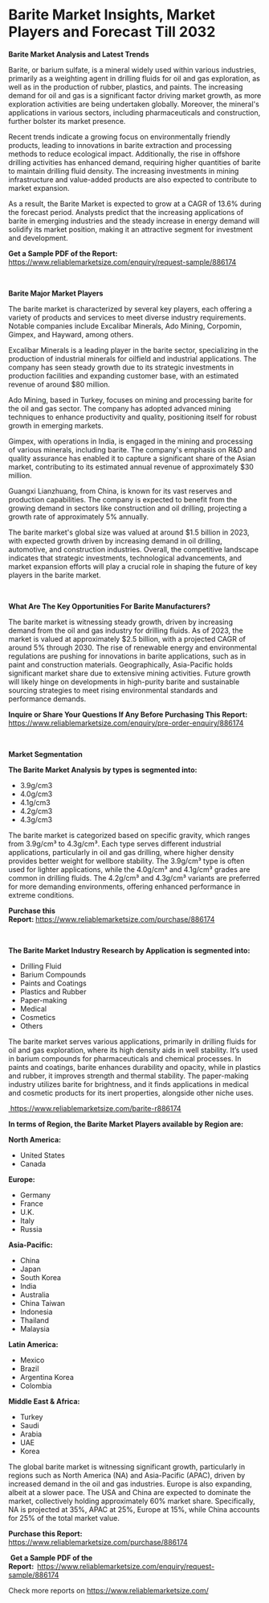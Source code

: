 <p><h1>Barite Market Insights, Market Players and Forecast Till 2032</h1></p><p><strong>Barite Market Analysis and Latest Trends</strong></p>
<p><p>Barite, or barium sulfate, is a mineral widely used within various industries, primarily as a weighting agent in drilling fluids for oil and gas exploration, as well as in the production of rubber, plastics, and paints. The increasing demand for oil and gas is a significant factor driving market growth, as more exploration activities are being undertaken globally. Moreover, the mineral's applications in various sectors, including pharmaceuticals and construction, further bolster its market presence.</p><p>Recent trends indicate a growing focus on environmentally friendly products, leading to innovations in barite extraction and processing methods to reduce ecological impact. Additionally, the rise in offshore drilling activities has enhanced demand, requiring higher quantities of barite to maintain drilling fluid density. The increasing investments in mining infrastructure and value-added products are also expected to contribute to market expansion.</p><p>As a result, the Barite Market is expected to grow at a CAGR of 13.6% during the forecast period. Analysts predict that the increasing applications of barite in emerging industries and the steady increase in energy demand will solidify its market position, making it an attractive segment for investment and development.</p></p>
<p><strong>Get a Sample PDF of the Report:&nbsp;</strong> <a href="https://www.reliablemarketsize.com/enquiry/request-sample/886174?utm_campaign=2274&utm_medium=2&utm_source=Github&utm_content=ia&utm_term=30012025&utm_id=barite">https://www.reliablemarketsize.com/enquiry/request-sample/886174</a></p>
<p>&nbsp;</p>
<p><strong>Barite Major Market Players</strong></p>
<p><p>The barite market is characterized by several key players, each offering a variety of products and services to meet diverse industry requirements. Notable companies include Excalibar Minerals, Ado Mining, Corpomin, Gimpex, and Hayward, among others. </p><p>Excalibar Minerals is a leading player in the barite sector, specializing in the production of industrial minerals for oilfield and industrial applications. The company has seen steady growth due to its strategic investments in production facilities and expanding customer base, with an estimated revenue of around $80 million.</p><p>Ado Mining, based in Turkey, focuses on mining and processing barite for the oil and gas sector. The company has adopted advanced mining techniques to enhance productivity and quality, positioning itself for robust growth in emerging markets. </p><p>Gimpex, with operations in India, is engaged in the mining and processing of various minerals, including barite. The company's emphasis on R&D and quality assurance has enabled it to capture a significant share of the Asian market, contributing to its estimated annual revenue of approximately $30 million.</p><p>Guangxi Lianzhuang, from China, is known for its vast reserves and production capabilities. The company is expected to benefit from the growing demand in sectors like construction and oil drilling, projecting a growth rate of approximately 5% annually.</p><p>The barite market's global size was valued at around $1.5 billion in 2023, with expected growth driven by increasing demand in oil drilling, automotive, and construction industries. Overall, the competitive landscape indicates that strategic investments, technological advancements, and market expansion efforts will play a crucial role in shaping the future of key players in the barite market.</p></p>
<p>&nbsp;</p>
<p><strong>What Are The Key Opportunities For Barite Manufacturers?</strong></p>
<p><p>The barite market is witnessing steady growth, driven by increasing demand from the oil and gas industry for drilling fluids. As of 2023, the market is valued at approximately $2.5 billion, with a projected CAGR of around 5% through 2030. The rise of renewable energy and environmental regulations are pushing for innovations in barite applications, such as in paint and construction materials. Geographically, Asia-Pacific holds significant market share due to extensive mining activities. Future growth will likely hinge on developments in high-purity barite and sustainable sourcing strategies to meet rising environmental standards and performance demands.</p></p>
<p><strong>Inquire or Share Your Questions If Any Before Purchasing This Report:</strong> <a href="https://www.reliablemarketsize.com/enquiry/pre-order-enquiry/886174?utm_campaign=2274&utm_medium=2&utm_source=Github&utm_content=ia&utm_term=30012025&utm_id=barite">https://www.reliablemarketsize.com/enquiry/pre-order-enquiry/886174</a></p>
<p>&nbsp;</p>
<p><strong>Market Segmentation</strong></p>
<p><strong>The Barite Market Analysis by types is segmented into:</strong></p>
<p><ul><li>3.9g/cm3</li><li>4.0g/cm3</li><li>4.1g/cm3</li><li>4.2g/cm3</li><li>4.3g/cm3</li></ul></p>
<p><p>The barite market is categorized based on specific gravity, which ranges from 3.9g/cm³ to 4.3g/cm³. Each type serves different industrial applications, particularly in oil and gas drilling, where higher density provides better weight for wellbore stability. The 3.9g/cm³ type is often used for lighter applications, while the 4.0g/cm³ and 4.1g/cm³ grades are common in drilling fluids. The 4.2g/cm³ and 4.3g/cm³ variants are preferred for more demanding environments, offering enhanced performance in extreme conditions.</p></p>
<p><strong>Purchase this Report:&nbsp;</strong><a href="https://www.reliablemarketsize.com/purchase/886174?utm_campaign=2274&utm_medium=2&utm_source=Github&utm_content=ia&utm_term=30012025&utm_id=barite">https://www.reliablemarketsize.com/purchase/886174</a></p>
<p>&nbsp;</p>
<p><strong>The Barite Market Industry Research by Application is segmented into:</strong></p>
<p><ul><li>Drilling Fluid</li><li>Barium Compounds</li><li>Paints and Coatings</li><li>Plastics and Rubber</li><li>Paper-making</li><li>Medical</li><li>Cosmetics</li><li>Others</li></ul></p>
<p><p>The barite market serves various applications, primarily in drilling fluids for oil and gas exploration, where its high density aids in well stability. It’s used in barium compounds for pharmaceuticals and chemical processes. In paints and coatings, barite enhances durability and opacity, while in plastics and rubber, it improves strength and thermal stability. The paper-making industry utilizes barite for brightness, and it finds applications in medical and cosmetic products for its inert properties, alongside other niche uses.</p></p>
<p><a href="https://www.reliablemarketsize.com/barite-r886174?utm_campaign=2274&utm_medium=2&utm_source=Github&utm_content=ia&utm_term=30012025&utm_id=barite">&nbsp;https://www.reliablemarketsize.com/barite-r886174</a></p>
<p><strong>In terms of Region, the Barite Market Players available by Region are:</strong></p>
<p>
    <p> <strong> North America: </strong>
        <ul>
            <li>United States</li>
            <li>Canada</li>
        </ul>
        </p> 
    <p> <strong> Europe: </strong>
        <ul>
            <li>Germany</li>
            <li>France</li>
            <li>U.K.</li>
            <li>Italy</li>
            <li>Russia</li>
        </ul>
        </p> 
    <p> <strong> Asia-Pacific: </strong>
        <ul>
            <li>China</li>
            <li>Japan</li>
            <li>South Korea</li>
            <li>India</li>
            <li>Australia</li>
            <li>China Taiwan</li>
            <li>Indonesia</li>
            <li>Thailand</li>
            <li>Malaysia</li>
        </ul>
        </p> 
    <p> <strong> Latin America: </strong>
        <ul>
            <li>Mexico</li>
            <li>Brazil</li>
            <li>Argentina Korea</li>
            <li>Colombia</li>
        </ul>
        </p> 
    <p> <strong> Middle East & Africa: </strong>
        <ul>
            <li>Turkey</li>
            <li>Saudi</li>
            <li>Arabia</li>
            <li>UAE</li>
            <li>Korea</li>
        </ul>
    </p>
    </p>
<p><p>The global barite market is witnessing significant growth, particularly in regions such as North America (NA) and Asia-Pacific (APAC), driven by increased demand in the oil and gas industries. Europe is also expanding, albeit at a slower pace. The USA and China are expected to dominate the market, collectively holding approximately 60% market share. Specifically, NA is projected at 35%, APAC at 25%, Europe at 15%, while China accounts for 25% of the total market value.</p></p>
<p><strong>Purchase this Report: </strong><a href="https://www.reliablemarketsize.com/purchase/886174?utm_campaign=2274&utm_medium=2&utm_source=Github&utm_content=ia&utm_term=30012025&utm_id=barite">https://www.reliablemarketsize.com/purchase/886174</a></p>
<p>&nbsp;<strong>Get a Sample PDF of the Report:&nbsp;&nbsp;</strong><a href="https://www.reliablemarketsize.com/enquiry/request-sample/886174?utm_campaign=2274&utm_medium=2&utm_source=Github&utm_content=ia&utm_term=30012025&utm_id=barite">https://www.reliablemarketsize.com/enquiry/request-sample/886174</a></p>
<p><strong></strong></p>
<p>Check more reports on <a href="https://www.reliablemarketsize.com/?utm_campaign=2274&utm_medium=2&utm_source=Github&utm_content=ia&utm_term=30012025&utm_id=barite">https://www.reliablemarketsize.com/</a></p>